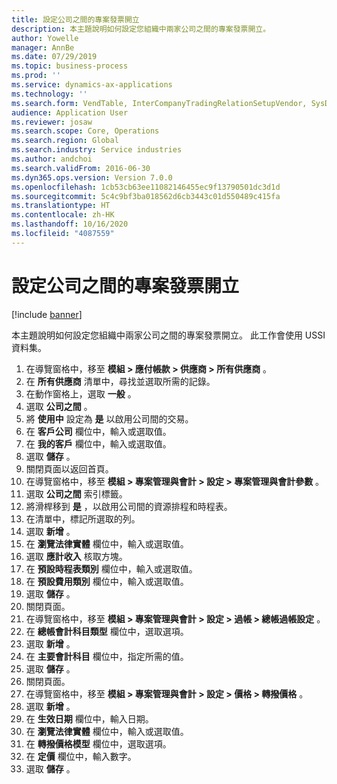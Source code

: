 ```yaml
---
title: 設定公司之間的專案發票開立
description: 本主題說明如何設定您組織中兩家公司之間的專案發票開立。
author: Yowelle
manager: AnnBe
ms.date: 07/29/2019
ms.topic: business-process
ms.prod: ''
ms.service: dynamics-ax-applications
ms.technology: ''
ms.search.form: VendTable, InterCompanyTradingRelationSetupVendor, SysDataAreaSelectLookup, ProjParameters, ProjPosting, ProjTransferPrice
audience: Application User
ms.reviewer: josaw
ms.search.scope: Core, Operations
ms.search.region: Global
ms.search.industry: Service industries
ms.author: andchoi
ms.search.validFrom: 2016-06-30
ms.dyn365.ops.version: Version 7.0.0
ms.openlocfilehash: 1cb53cb63ee11082146455ec9f13790501dc3d1d
ms.sourcegitcommit: 5c4c9bf3ba018562d6cb3443c01d550489c415fa
ms.translationtype: HT
ms.contentlocale: zh-HK
ms.lasthandoff: 10/16/2020
ms.locfileid: "4087559"
---
```

# <a name="configure-intercompany-project-invoicing"></a>設定公司之間的專案發票開立

[!include [banner](../../includes/banner.md)]

本主題說明如何設定您組織中兩家公司之間的專案發票開立。 此工作會使用 USSI 資料集。

1. 在導覽窗格中，移至 **模組 > 應付帳款 > 供應商 > 所有供應商** 。
2. 在 **所有供應商** 清單中，尋找並選取所需的記錄。
3. 在動作窗格上，選取 **一般** 。
4. 選取 **公司之間** 。
5. 將 **使用中** 設定為 **是** 以啟用公司間的交易。
6. 在 **客戶公司** 欄位中，輸入或選取值。
7. 在 **我的客戶** 欄位中，輸入或選取值。
8. 選取 **儲存** 。
9. 關閉頁面以返回首頁。
10. 在導覽窗格中，移至 **模組 > 專案管理與會計 > 設定 > 專案管理與會計參數** 。
11. 選取 **公司之間** 索引標籤。
12. 將滑桿移到 **是** ，以啟用公司間的資源排程和時程表。
13. 在清單中，標記所選取的列。
14. 選取 **新增** 。
15. 在 **瀏覽法律實體** 欄位中，輸入或選取值。
16. 選取 **應計收入** 核取方塊。
17. 在 **預設時程表類別** 欄位中，輸入或選取值。
18. 在 **預設費用類別** 欄位中，輸入或選取值。
19. 選取 **儲存** 。
20. 關閉頁面。
21. 在導覽窗格中，移至 **模組 > 專案管理與會計 > 設定 > 過帳 > 總帳過帳設定** 。
22. 在 **總帳會計科目類型** 欄位中，選取選項。
23. 選取 **新增** 。
24. 在 **主要會計科目** 欄位中，指定所需的值。
25. 選取 **儲存** 。
26. 關閉頁面。
27. 在導覽窗格中，移至 **模組 > 專案管理與會計 > 設定 > 價格 > 轉撥價格** 。
28. 選取 **新增** 。
29. 在 **生效日期** 欄位中，輸入日期。
30. 在 **瀏覽法律實體** 欄位中，輸入或選取值。
31. 在 **轉撥價格模型** 欄位中，選取選項。
32. 在 **定價** 欄位中，輸入數字。
33. 選取 **儲存** 。

